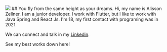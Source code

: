 <img src="https://media.licdn.com/dms/image/D4D16AQE3Fnx-WoR0EA/profile-displaybackgroundimage-shrink_350_1400/0/1673671702372?e=1683158400&v=beta&t=sIPo6WpwW6zm1GpoDiiYqQsIi4DHVLP7LA3AL941IFA">
## You fly from the same height as your dreams.
Hi, my name is Alisson Zellner. 
I am a junior developer.
I work with Flutter, but I like to work with Java Spring and React Js.
I'm 18, my first contact with programing was in 2021.

We can connect and talk in my [Linkedin](https://www.linkedin.com/in/alisson-zellner-55a1a318a/).

See my best works down here!
